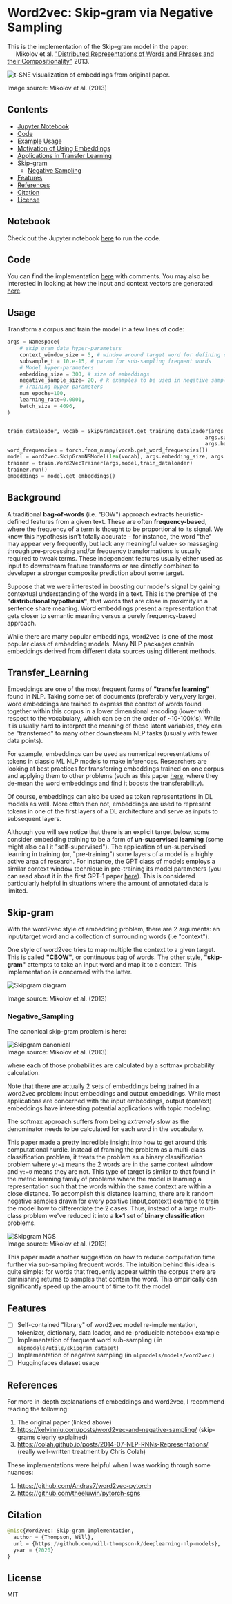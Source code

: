 # Word2vec: Skip-gram via Negative Sampling

This is the implementation of the Skip-gram model in the paper:  <br> &nbsp;&nbsp;&nbsp;&nbsp;
Mikolov et al. ["Distributed Representations of Words and Phrases
    and their Compositionality"](https://papers.nips.cc/paper/5021-distributed-representations-of-words-and-phrases-and-their-compositionality.pdf) 2013. 

![t-SNE visualization of embeddings from original paper.](/media/word2vec_embeddings.png)

Image source: Mikolov et al. (2013)

## Contents

- [Jupyter Notebook](#Notebook)
- [Code](#Code)
- [Example Usage](#Usage)
- [Motivation of Using Embeddings](#Background)
- [Applications in Transfer Learning](#Transfer_Learning)
- [Skip-gram](#Skip-gram)
    * [Negative Sampling](#Negative_Sampling)
- [Features](#Features)
- [References](#References)
- [Citation](#Citation)
- [License](#License)

## Notebook

Check out the Jupyter notebook [here](word2vec.ipynb) to run the code.

## Code

You can find the implementation [here](nlpmodels/models/word2vec.py) with comments. You may also be interested
in looking at how the input and context vectors are generated [here](../../nlpmodels/utils/skipgram_dataset.py).

## Usage

Transform a corpus and train the model in a few lines of code:

```python
args = Namespace(
    # skip gram data hyper-parameters
    context_window_size = 5, # window around target word for defining context
    subsample_t = 10.e-15, # param for sub-sampling frequent words
    # Model hyper-parameters
    embedding_size = 300, # size of embeddings
    negative_sample_size= 20, # k examples to be used in negative sampling loss function
    # Training hyper-parameters
    num_epochs=100,
    learning_rate=0.0001,
    batch_size = 4096,
)


train_dataloader, vocab = SkipGramDataset.get_training_dataloader(args.context_window_size,
                                                                args.subsample_t,
                                                                args.batch_size)
word_frequencies = torch.from_numpy(vocab.get_word_frequencies())
model = word2vec.SkipGramNSModel(len(vocab), args.embedding_size, args.negative_sample_size,word_frequencies)
trainer = train.Word2VecTrainer(args,model,train_dataloader)
trainer.run()
embeddings = model.get_embeddings()
```

## Background

A traditional **bag-of-words** (i.e. "BOW") approach extracts heuristic-defined features from a given text.
These are often **frequency-based**, where the frequency of a term is thought to be proportional to its signal.
We know this hypothesis isn't totally accurate - for instance, the word "the" may appear very frequently, but
lack any meaningful value- so massaging through pre-processing and/or frequency transformations is usually required 
to tweak terms. These independent features usually either used as input to downstream feature transforms or are directly combined to developer a 
stronger composite prediction about some target.

Suppose that we were interested in boosting our model's signal by gaining contextual understanding of the words in a text.
This is the premise of the **"distributional hypothesis"**, that words that are close in proximity in a sentence share meaning. 
Word embeddings present a representation that gets closer to semantic meaning versus a purely frequency-based approach.

While there are many popular embeddings, word2vec is one of the most popular class of embedding models. Many NLP packages 
contain embeddings derived from different data sources using different methods.

## Transfer_Learning

Embeddings are one of the most frequent forms of **"transfer learning"** found in NLP. Taking some set of documents (preferably very,very large), 
word embeddings are trained to express the context of words found together within this corpus in a lower dimensional encoding 
(lower with respect to the vocabulary, which can be on the order of ~10-100k's). While it is usually hard to interpret the 
meaning of these latent variables, they can be "transferred" to many other downstream NLP tasks (usually with fewer data points). 

For example, embeddings can be used as numerical representations of tokens in classic ML NLP models to make inferences. 
Researchers are looking at best practices for transferring embeddings trained on one corpus and applying them to other problems
 (such as this paper [here](https://arxiv.org/abs/1702.01417), where they de-mean
the word embeddings and find it boosts the transferability).

Of course, embeddings can also be used as token representations in DL models as well. More often then not, embeddings are used
to represent tokens in one of the first layers of a DL architecture and serve as inputs to subsequent layers.

Although you will see notice that there is an explicit target below, some consider embedding training to be a form of **un-supervised learning** 
(some might also call it "self-supervised"). The application of un-supervised learning in training (or, "pre-training") some layers of a model
is a highly active area of research. For instance, the GPT class of models employs a similar context window technique in pre-training its
model parameters (you can read about it in the first GPT-1 paper [here](https://cdn.openai.com/research-covers/language-unsupervised/language_understanding_paper.pdf)).
This is considered particularly helpful in situations where the amount of annotated data is limited.

## Skip-gram

With the word2vec style of embedding problem, there are 2 arguments: an input/target word and a 
collection of surrounding words (i.e "context").

One style of word2vec tries to map multiple the context to a given target. This is called **"CBOW"**, or continuous bag of words. 
The other style, **"skip-gram"** attempts to take an input word and map it to a context. This implementation is
concerned with the latter.

![Skipgram diagram](/media/skipgram_diagram.png)

Image source: Mikolov et al. (2013)


### Negative_Sampling

The canonical skip-gram problem is here:

![Skipgram canonical](/media/skipgram_canonical.png)  
Image source: Mikolov et al. (2013)


where each of those probabilities are calculated by a softmax probability calculation.  

Note that there are actually 2 sets of embeddings being trained in a word2vec problem: input embeddings and output embeddings.
While most applications are concerned with the input embeddings, output (context) embeddings have interesting potential applications
with topic modeling.  

The softmax approach suffers from being *extremely* slow as the denominator needs to be calculated for each word
in the vocabulary.

This paper made a pretty incredible insight into how to get around this computational hurdle. Instead of
framing the problem as a multi-class classification problem, it treats the problem as a binary classification
problem where `y:=1` means the 2 words are in the same context window and `y:=0` means they are not. This type of target
is similar to that found in the metric learning family of problems where the model is learning
a representation such that the words within the same context are within a close distance. To accomplish this distance learning,
there are k random negative samples drawn for every positive (input,context) example to train the model how to differentiate the 2 cases.
Thus, instead of a large multi-class problem we've reduced it into a **k+1** set of **binary classification** problems.

![Skipgram NGS](/media/skipgram_NGS.png)  
Image source: Mikolov et al. (2013)


This paper made another suggestion on how to reduce computation time further via sub-sampling frequent words. The intuition behind
this idea is quite simple: for words that frequently appear within the corpus there are diminishing returns to samples that contain
the word. This empirically can significantly speed up the amount of time to fit the model.

## Features

- [ ] Self-contained "library" of word2vec model re-implementation, tokenizer, 
dictionary, data loader, and re-producible notebook example
- [ ] Implementation of frequent word sub-sampling ( in `nlpmodels/utils/skipgram_dataset`)
- [ ] Implementation of negative sampling  (in `nlpmodels/models/word2vec` )
- [ ] Huggingfaces dataset usage

## References

For more in-depth explanations of embeddings and word2vec, I recommend reading the following:
1. The original paper (linked above)
2. https://kelvinniu.com/posts/word2vec-and-negative-sampling/ (skip-grams clearly explained)
3. https://colah.github.io/posts/2014-07-NLP-RNNs-Representations/ (really well-written treatment by Chris Colah)

These implementations were helpful when I was working through some nuances:
1. https://github.com/Andras7/word2vec-pytorch
2. https://github.com/theeluwin/pytorch-sgns

## Citation

```python
@misc{Word2vec: Skip-gram Implementation,
  author = {Thompson, Will},
  url = {https://github.com/will-thompson-k/deeplearning-nlp-models},
  year = {2020}
}
```
## License

MIT


